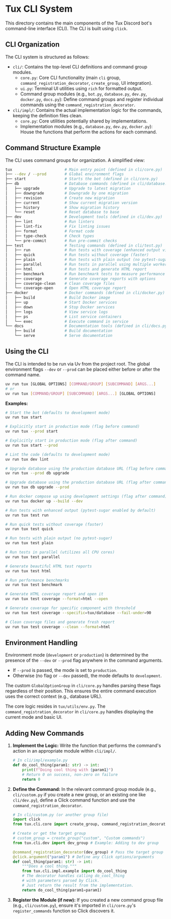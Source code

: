 # Tux CLI System

This directory contains the main components of the Tux Discord bot's command-line interface (CLI). The CLI is built using `click`.

## CLI Organization

The CLI system is structured as follows:

- `cli/`: Contains the top-level CLI definitions and command group modules.
  - `core.py`: Core CLI functionality (main `cli` group, `command_registration_decorator`, `create_group`, UI integration).
  - `ui.py`: Terminal UI utilities using `rich` for formatted output.
  - Command group modules (e.g., `bot.py`, `database.py`, `dev.py`, `docker.py`, `docs.py`): Define command groups and register individual commands using the `command_registration_decorator`.
- `cli/impl/`: Contains the actual implementation logic for the commands, keeping the definition files clean.
  - `core.py`: Core utilities potentially shared by implementations.
  - Implementation modules (e.g., `database.py`, `dev.py`, `docker.py`): House the functions that perform the actions for each command.

## Command Structure Example

The CLI uses command groups for organization. A simplified view:

```bash
tux                       # Main entry point (defined in cli/core.py)
├── --dev / --prod        # Global environment flags
├── start                 # Starts the bot (defined in cli/core.py)
├── db                    # Database commands (defined in cli/database.py)
│   ├── upgrade           # Upgrade to latest migration
│   ├── downgrade         # Downgrade by one migration
│   ├── revision          # Create new migration
│   ├── current           # Show current migration version
│   ├── history           # Show migration history
│   └── reset             # Reset database to base
├── dev                   # Development tools (defined in cli/dev.py)
│   ├── lint              # Run linters
│   ├── lint-fix          # Fix linting issues
│   ├── format            # Format code
│   ├── type-check        # Check types
│   └── pre-commit        # Run pre-commit checks
├── test                  # Testing commands (defined in cli/test.py)
│   ├── run               # Run tests with coverage (enhanced output via pytest-sugar)
│   ├── quick             # Run tests without coverage (faster)
│   ├── plain             # Run tests with plain output (no pytest-sugar)
│   ├── parallel          # Run tests in parallel using multiple workers
│   ├── html              # Run tests and generate HTML report
│   ├── benchmark         # Run benchmark tests to measure performance
│   ├── coverage          # Generate coverage reports with options
│   ├── coverage-clean    # Clean coverage files
│   └── coverage-open     # Open HTML coverage report
├── docker                # Docker commands (defined in cli/docker.py)
│   ├── build             # Build Docker image
│   ├── up                # Start Docker services
│   ├── down              # Stop Docker services
│   ├── logs              # View service logs
│   ├── ps                # List service containers
│   └── exec              # Execute command in service
└── docs                  # Documentation tools (defined in cli/docs.py)
    ├── build             # Build documentation
    └── serve             # Serve documentation
```

## Using the CLI

The CLI is intended to be run via Uv from the project root. The global environment flags `--dev` or `--prod` can be placed either before or after the command name.

```bash
uv run tux [GLOBAL OPTIONS] [COMMAND/GROUP] [SUBCOMMAND] [ARGS...]
# or
uv run tux [COMMAND/GROUP] [SUBCOMMAND] [ARGS...] [GLOBAL OPTIONS]
```

**Examples:**

```bash
# Start the bot (defaults to development mode)
uv run tux start

# Explicitly start in production mode (flag before command)
uv run tux --prod start

# Explicitly start in production mode (flag after command)
uv run tux start --prod

# Lint the code (defaults to development mode)
uv run tux dev lint

# Upgrade database using the production database URL (flag before command)
uv run tux --prod db upgrade

# Upgrade database using the production database URL (flag after command)
uv run tux db upgrade --prod

# Run docker compose up using development settings (flag after command)
uv run tux docker up --build --dev

# Run tests with enhanced output (pytest-sugar enabled by default)
uv run tux test run

# Run quick tests without coverage (faster)
uv run tux test quick

# Run tests with plain output (no pytest-sugar)
uv run tux test plain

# Run tests in parallel (utilizes all CPU cores)
uv run tux test parallel

# Generate beautiful HTML test reports
uv run tux test html

# Run performance benchmarks
uv run tux test benchmark

# Generate HTML coverage report and open it
uv run tux test coverage --format=html --open

# Generate coverage for specific component with threshold
uv run tux test coverage --specific=tux/database --fail-under=90

# Clean coverage files and generate fresh report
uv run tux test coverage --clean --format=html
```

## Environment Handling

Environment mode (`development` or `production`) is determined by the presence of the `--dev` or `--prod` flag anywhere in the command arguments.

- If `--prod` is passed, the mode is set to `production`.
- Otherwise (no flag or `--dev` passed), the mode defaults to `development`.

The custom `GlobalOptionGroup` in `cli/core.py` handles parsing these flags regardless of their position. This ensures the entire command execution uses the correct context (e.g., database URL).

The core logic resides in `tux/utils/env.py`. The `command_registration_decorator` in `cli/core.py` handles displaying the current mode and basic UI.

## Adding New Commands

1. **Implement the Logic:** Write the function that performs the command's action in an appropriate module within `cli/impl/`.

    ```python
    # In cli/impl/example.py
    def do_cool_thing(param1: str) -> int:
        print(f"Doing cool thing with {param1}")
        # Return 0 on success, non-zero on failure
        return 0
    ```

2. **Define the Command:** In the relevant command group module (e.g., `cli/custom.py` if you create a new group, or an existing one like `cli/dev.py`), define a Click command function and use the `command_registration_decorator`.

    ```python
    # In cli/custom.py (or another group file)
    import click
    from tux.cli.core import create_group, command_registration_decorator

    # Create or get the target group
    # custom_group = create_group("custom", "Custom commands")
    from tux.cli.dev import dev_group # Example: Adding to dev group

    @command_registration_decorator(dev_group) # Pass the target group
    @click.argument("param1") # Define any Click options/arguments
    def cool_thing(param1: str) -> int:
        """Does a cool thing."""
        from tux.cli.impl.example import do_cool_thing
        # The decorator handles calling do_cool_thing
        # with parameters parsed by Click.
        # Just return the result from the implementation.
        return do_cool_thing(param1=param1)
    ```

3. **Register the Module (if new):** If you created a new command group file (e.g., `cli/custom.py`), ensure it's imported in `cli/core.py`'s `register_commands` function so Click discovers it.
